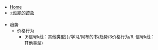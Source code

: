 - [Home](README.md)
- [⭐动能的迹象](./学习/阿布的书/趋势/2⭐动能的迹象)
* 趋势
	* 价格行为
		* [6信号k线：其他类型](./学习/阿布的书/趋势/3价格行为/6. 信号k线：其他类型)

